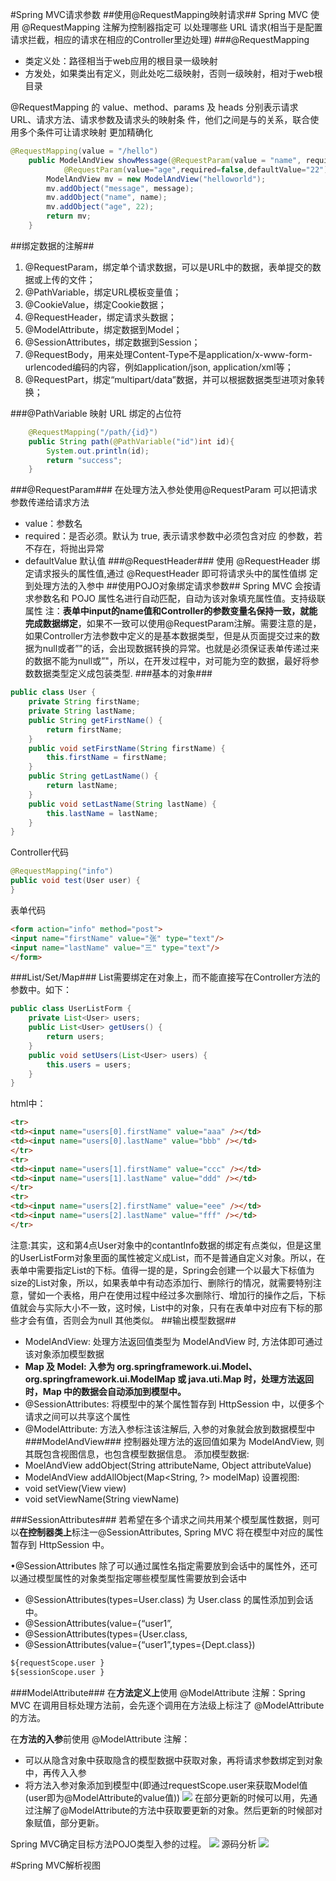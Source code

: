 #Spring MVC请求参数
##使用@RequestMapping映射请求##
Spring MVC 使用 @RequestMapping 注解为控制器指定可
以处理哪些 URL 请求(相当于是配置请求拦截，相应的请求在相应的Controller里边处理)
###@RequestMapping
- 类定义处：路径相当于web应用的根目录一级映射
- 方发处，如果类出有定义，则此处吃二级映射，否则一级映射，相对于web根目录

@RequestMapping 的 value、method、params 及 heads 
分别表示请求 URL、请求方法、请求参数及请求头的映射条
件，他们之间是与的关系，联合使用多个条件可让请求映射
更加精确化
```java
@RequestMapping(value = "/hello")
	public ModelAndView showMessage(@RequestParam(value = "name", required = false, defaultValue = "World") String name,
			@RequestParam(value="age",required=false,defaultValue="22") int age) {
		ModelAndView mv = new ModelAndView("helloworld");
		mv.addObject("message", message);
		mv.addObject("name", name);
		mv.addObject("age", 22);
		return mv;
	}
```

##绑定数据的注解##
1. @RequestParam，绑定单个请求数据，可以是URL中的数据，表单提交的数据或上传的文件； 
2. @PathVariable，绑定URL模板变量值； 
3. @CookieValue，绑定Cookie数据； 
4. @RequestHeader，绑定请求头数据； 
5. @ModelAttribute，绑定数据到Model； 
6. @SessionAttributes，绑定数据到Session； 
7. @RequestBody，用来处理Content-Type不是application/x-www-form-urlencoded编码的内容，例如application/json, application/xml等； 
8. @RequestPart，绑定“multipart/data”数据，并可以根据数据类型进项对象转换；


###@PathVariable 映射 URL 绑定的占位符
```java
	@RequestMapping("/path/{id}")
	public String path(@PathVariable("id")int id){
		System.out.println(id);
		return "success";
	}
```
###@RequestParam###
在处理方法入参处使用@RequestParam 可以把请求参数传递给请求方法
- value：参数名
- required：是否必须。默认为 true, 表示请求参数中必须包含对应
的参数，若不存在，将抛出异常
- defaultValue 默认值
###@RequestHeader###
使用 @RequestHeader 绑定请求报头的属性值,通过 @RequestHeader 即可将请求头中的属性值绑
定到处理方法的入参中
##使用POJO对象绑定请求参数##
 Spring MVC 会按请求参数名和 POJO 属性名进行自动匹配，自动为该对象填充属性值。支持级联属性
  注：**表单中input的name值和Controller的参数变量名保持一致，就能完成数据绑定**，如果不一致可以使用@RequestParam注解。需要注意的是，如果Controller方法参数中定义的是基本数据类型，但是从页面提交过来的数据为null或者”"的话，会出现数据转换的异常。也就是必须保证表单传递过来的数据不能为null或”"，所以，在开发过程中，对可能为空的数据，最好将参数数据类型定义成包装类型.
###基本的对象###
```java
public class User {
    private String firstName;
    private String lastName;
    public String getFirstName() {
        return firstName;
    }
    public void setFirstName(String firstName) {
        this.firstName = firstName;
    }
    public String getLastName() {
        return lastName;
    }
    public void setLastName(String lastName) {
        this.lastName = lastName;
    }
}
```
Controller代码
```java
@RequestMapping("info")
public void test(User user) {
}
```
表单代码
```html
<form action="info" method="post">
<input name="firstName" value="张" type="text"/>
<input name="lastName" value="三" type="text"/>
</form>
```
###List/Set/Map###
List需要绑定在对象上，而不能直接写在Controller方法的参数中。如下：
```java
public class UserListForm {
    private List<User> users;
    public List<User> getUsers() {
        return users;
    }
    public void setUsers(List<User> users) {
        this.users = users;
    }
}
```
html中：
```html
<tr>
<td><input name="users[0].firstName" value="aaa" /></td>
<td><input name="users[0].lastName" value="bbb" /></td>
</tr>
<tr>
<td><input name="users[1].firstName" value="ccc" /></td>
<td><input name="users[1].lastName" value="ddd" /></td>
</tr>
<tr>
<td><input name="users[2].firstName" value="eee" /></td>
<td><input name="users[2].lastName" value="fff" /></td>
</tr>
```
注意:其实，这和第4点User对象中的contantInfo数据的绑定有点类似，但是这里的UserListForm对象里面的属性被定义成List，而不是普通自定义对象。所以，在表单中需要指定List的下标。值得一提的是，Spring会创建一个以最大下标值为size的List对象，所以，如果表单中有动态添加行、删除行的情况，就需要特别注意，譬如一个表格，用户在使用过程中经过多次删除行、增加行的操作之后，下标值就会与实际大小不一致，这时候，List中的对象，只有在表单中对应有下标的那些才会有值，否则会为null
其他类似。
##输出模型数据##
- ModelAndView: 处理方法返回值类型为 ModelAndView 时, 方法体即可通过该对象添加模型数据
- **Map 及 Model: 入参为 
org.springframework.ui.Model、org.springframework.ui.ModelMap 或 java.uti.Map 时，处理方法返回时，Map 中的数据会自动添加到模型中。**
- @SessionAttributes: 将模型中的某个属性暂存到 HttpSession 中，以便多个请求之间可以共享这个属性
- @ModelAttribute: 方法入参标注该注解后, 入参的对象就会放到数据模型中
###ModelAndView###
控制器处理方法的返回值如果为 ModelAndView, 则其既包含视图信息，也包含模型数据信息。
 添加模型数据:
- MoelAndView addObject(String attributeName, Object attributeValue)
- ModelAndView addAllObject(Map<String, ?> modelMap)
设置视图:
- void setView(View view)
- void setViewName(String viewName)




###SessionAttributes###
若希望在多个请求之间共用某个模型属性数据，则可以**在控制器类上**标注一@SessionAttributes, Spring MVC 将在模型中对应的属性暂存到 HttpSession 中。

•@SessionAttributes 除了可以通过属性名指定需要放到会话中的属性外，还可以通过模型属性的对象类型指定哪些模型属性需要放到会话中
- @SessionAttributes(types=User.class)
为 User.class 的属性添加到会话中。
- @SessionAttributes(value={“user1”,
- @SessionAttributes(types={User.class,
- @SessionAttributes(value={“user1”,types={Dept.class})

```html
${requestScope.user } 
${sessionScope.user }
```
###ModelAttribute###
 在**方法定义上**使用 @ModelAttribute 注解：Spring MVC 在调用目标处理方法前，会先逐个调用在方法级上标注了 @ModelAttribute 的方法。

 在**方法的入参**前使用 @ModelAttribute 注解：
- 可以从隐含对象中获取隐含的模型数据中获取对象，再将请求参数绑定到对象中，再传入入参
- 将方法入参对象添加到模型中(即通过requestScope.user来获取Model值(user即为@ModelAttribute的value值))
![](http://i.imgur.com/FCwZHTF.png)
在部分更新的时候可以用，先通过注解了@ModelAttribute的方法中获取要更新的对象。然后更新的时候部对象赋值，部分更新。

Spring MVC确定目标方法POJO类型入参的过程。
![](http://i.imgur.com/Jois1ZD.png)
源码分析
![](http://i.imgur.com/BkckJ4A.png)

#Spring MVC解析视图
